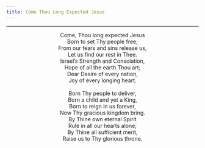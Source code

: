 ```yaml
---
title: Come Thou Long Expected Jesus
---
```


---
<center>
Come, Thou long expected Jesus<br/>
Born to set Thy people free;<br/>
From our fears and sins release us,<br/>
Let us find our rest in Thee.<br/>
Israel’s Strength and Consolation,<br/>
Hope of all the earth Thou art;<br/>
Dear Desire of every nation,<br/>
Joy of every longing heart.<br/>
<br/>
Born Thy people to deliver,<br/>
Born a child and yet a King,<br/>
Born to reign in us forever,<br/>
Now Thy gracious kingdom bring.<br/>
By Thine own eternal Spirit<br/>
Rule in all our hearts alone;<br/>
By Thine all sufficient merit,<br/>
Raise us to Thy glorious throne.
</center>